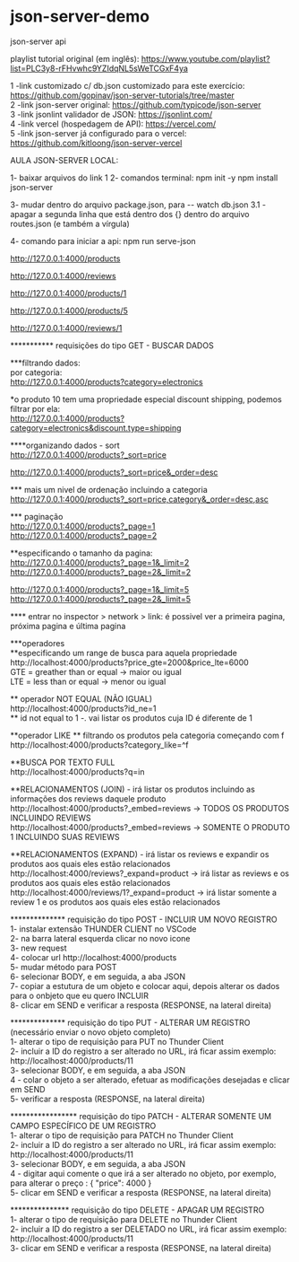 # json-server-demo
json-server api 

playlist tutorial original (em inglês): https://www.youtube.com/playlist?list=PLC3y8-rFHvwhc9YZIdqNL5sWeTCGxF4ya <br>

1 -link customizado c/ db.json customizado para este exercício: https://github.com/gopinav/json-server-tutorials/tree/master <br>
2 -link json-server original: https://github.com/typicode/json-server<br>
3 -link jsonlint validador de JSON: https://jsonlint.com/<br>
4 -link vercel (hospedagem de API): https://vercel.com/<br>
5 -link json-server já configurado para o vercel: https://github.com/kitloong/json-server-vercel<br>

AULA JSON-SERVER LOCAL:

1- baixar arquivos do link 1
2- comandos terminal:
npm init -y
npm install json-server

3- mudar dentro do arquivo package.json,  para -- watch db.json
3.1 - apagar a segunda linha que está dentro dos {} dentro do arquivo routes.json (e também a vírgula)

4- comando para iniciar a api: npm run serve-json

http://127.0.0.1:4000/products

http://127.0.0.1:4000/reviews

http://127.0.0.1:4000/products/1

http://127.0.0.1:4000/products/5

http://127.0.0.1:4000/reviews/1

*********** requisições do tipo GET - BUSCAR DADOS

***filtrando dados:<br>
por categoria:<br>
http://127.0.0.1:4000/products?category=electronics<br>

*o produto 10 tem uma propriedade especial discount shipping, podemos filtrar por ela:<br>
http://127.0.0.1:4000/products?category=electronics&discount.type=shipping<br>

****organizando dados - sort<br>
http://127.0.0.1:4000/products?_sort=price  <br>

http://127.0.0.1:4000/products?_sort=price&_order=desc<br>

*** mais um nivel de ordenação incluindo a categoria<br>
http://127.0.0.1:4000/products?_sort=price,category&_order=desc,asc<br>

*** paginação<br>
http://127.0.0.1:4000/products?_page=1<br>
http://127.0.0.1:4000/products?_page=2<br>

**especificando o tamanho da pagina:<br>
http://127.0.0.1:4000/products?_page=1&_limit=2<br>
http://127.0.0.1:4000/products?_page=2&_limit=2<br>

http://127.0.0.1:4000/products?_page=1&_limit=5<br>
http://127.0.0.1:4000/products?_page=2&_limit=5<br>

**** entrar no inspector > network > link: é possivel ver a primeira pagina, próxima pagina e última pagina

***operadores<br>
**especificando um range de busca para aquela propriedade<br>
http://localhost:4000/products?price_gte=2000&price_lte=6000<br>
GTE = greather than or equal -> maior ou igual<br>
LTE = less than or equal -> menor ou igual<br>

** operador NOT EQUAL (NÃO IGUAL)<br>
http://localhost:4000/products?id_ne=1<br>
** id not equal to 1 -. vai listar os produtos cuja ID é diferente de 1<br>

**operador LIKE
** filtrando os produtos pela categoria começando com f<br>
http://localhost:4000/products?category_like=^f<br>

**BUSCA POR TEXTO FULL<br>
http://localhost:4000/products?q=in<br>

**RELACIONAMENTOS (JOIN) - irá listar os produtos incluindo as informações dos reviews daquele produto<br>
http://localhost:4000/products?_embed=reviews  -> TODOS OS PRODUTOS INCLUINDO REVIEWS<br>
http://localhost:4000/products?_embed=reviews -> SOMENTE O PRODUTO 1 INCLUINDO SUAS REVIEWS<br>


**RELACIONAMENTOS (EXPAND) - irá listar os reviews e expandir os produtos aos quais eles estão relacionados<br>
http://localhost:4000/reviews?_expand=product  -> irá listar as reviews e os produtos aos quais eles estão relacionados<br>
http://localhost:4000/reviews/1?_expand=product -> irá listar somente a review 1 e os produtos aos quais eles estão relacionados<br>


************** requisição do tipo POST - INCLUIR UM NOVO REGISTRO<br>
1- instalar extensão THUNDER CLIENT no VSCode<br>
2- na barra lateral esquerda clicar no novo icone<br>
3- new request<br>
4- colocar url http://localhost:4000/products<br>
5- mudar método para POST<br>
6- selecionar BODY, e em seguida, a aba JSON<br>
7- copiar a estutura de um objeto e colocar aqui, depois alterar os dados para o onbjeto que eu quero INCLUIR<br>
8- clicar em SEND e verificar a resposta (RESPONSE, na lateral direita)<br>

************** requisição do tipo PUT - ALTERAR UM REGISTRO (necessário enviar o novo objeto completo)<br>
1- alterar o tipo de requisição para PUT no Thunder Client<br>
2- incluir a ID do registro a ser alterado no URL, irá ficar assim exemplo: http://localhost:4000/products/11<br>
3- selecionar BODY, e em seguida, a aba JSON<br>
4 - colar o objeto a ser alterado, efetuar as modificações desejadas e clicar em SEND<br>
5- verificar a resposta (RESPONSE, na lateral direita)<br>


***************** requisição do tipo PATCH - ALTERAR SOMENTE UM CAMPO ESPECÍFICO DE UM REGISTRO<br>
1- alterar o tipo de requisição para PATCH no Thunder Client<br>
2- incluir a ID do registro a ser alterado no URL, irá ficar assim exemplo: http://localhost:4000/products/11<br>
3- selecionar BODY, e em seguida, a aba JSON<br>
4 - digitar aqui comente o que irá a ser alterado no objeto, por exemplo, para alterar o preço : { "price": 4000 }<br>
5- clicar em SEND e verificar a resposta (RESPONSE, na lateral direita)<br>

*************** requisição do tipo DELETE - APAGAR UM REGISTRO<br>
1- alterar o tipo de requisição para DELETE no Thunder Client<br>
2- incluir a ID do registro a ser DELETADO no URL, irá ficar assim exemplo: http://localhost:4000/products/11<br>
3- clicar em SEND e verificar a resposta (RESPONSE, na lateral direita)<br>
